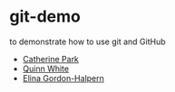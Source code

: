 # git-demo
to demonstrate how to use git and GitHub

- [Catherine Park](https://github.com/CJParkNW)
- [Quinn White](https://github.com/q-w-a)
- [Elina Gordon-Halpern](https://github.com/egordonhalpern)

